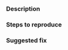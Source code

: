 ### Description
<!-- General description of the issue -->

### Steps to reproduce
<!-- What steps do i need to take in order to reproduce this issue? -->

### Suggested fix
<!-- Do you know what needs to be done in order to solve this? Please share -->

